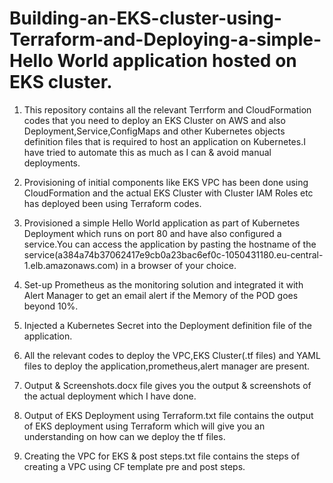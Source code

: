 # Building-an-EKS-cluster-using-Terraform-and-Deploying-a-simple-Hello World application hosted on EKS cluster.

1) This repository contains all the relevant Terrform and CloudFormation codes that you need to deploy an EKS Cluster on AWS and also Deployment,Service,ConfigMaps and other Kubernetes objects definition files that is required to host an application on Kubernetes.I have tried to automate this as much as I can & avoid manual deployments.

2) Provisioning of initial components like EKS VPC has been done using CloudFormation and the actual EKS Cluster with Cluster IAM Roles etc has deployed been using Terraform codes.

3) Provisioned a simple Hello World application as part of Kubernetes Deployment which runs on port 80 and have also configured a service.You can access the application by pasting the hostname of the service(a384a74b37062417e9cb0a23bac6ef0c-1050431180.eu-central-1.elb.amazonaws.com) in a browser of your choice.

4) Set-up Prometheus as the monitoring solution and integrated it with Alert Manager to get an email alert if the Memory of the POD goes beyond 10%.

5) Injected a Kubernetes Secret into the Deployment definition file of the application.

6) All the relevant codes to deploy the VPC,EKS Cluster(.tf files) and YAML files to deploy the application,prometheus,alert manager are present.

7) Output & Screenshots.docx file gives you the output & screenshots of the actual deployment which I have done.

8) Output of EKS Deployment using Terraform.txt file contains the output of EKS deployment using Terraform which will give you an understanding on how can we deploy the tf files.

9) Creating the VPC for EKS & post steps.txt file contains the steps of creating a VPC using CF template pre and post steps.


